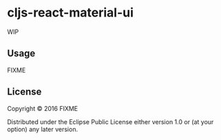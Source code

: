 # cljs-react-material-ui

WIP

## Usage

FIXME

## License

Copyright © 2016 FIXME

Distributed under the Eclipse Public License either version 1.0 or (at
your option) any later version.
